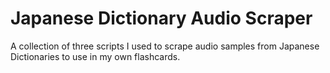 # Japanese Dictionary Audio Scraper

A collection of three scripts I used to scrape audio samples from Japanese Dictionaries to use in my own flashcards.